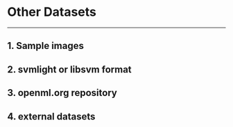 <!-- toc -->

# Other Datasets

---

## 1. Sample images



## 2. svmlight or libsvm format



## 3. openml.org repository



## 4. external datasets









